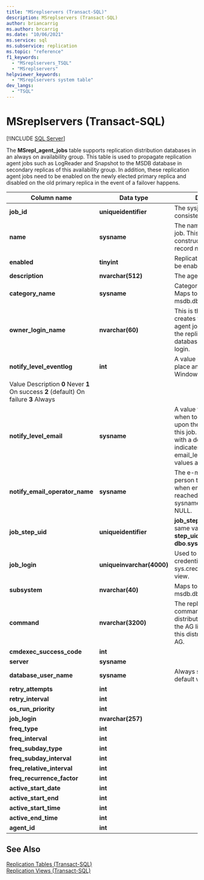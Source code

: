 ```yaml
---
title: "MSreplservers (Transact-SQL)"
description: MSreplservers (Transact-SQL)
author: briancarrig
ms.author: brcarrig
ms.date: "10/06/2021"
ms.service: sql
ms.subservice: replication
ms.topic: "reference"
f1_keywords:
  - "MSreplservers_TSQL"
  - "MSreplservers"
helpviewer_keywords:
  - "MSreplservers system table"
dev_langs:
  - "TSQL"
---
```

# MSreplservers (Transact-SQL)
[!INCLUDE [SQL Server](../../includes/applies-to-version/sqlserver.md)]

  The **MSrepl_agent_jobs** table supports replication distribution databases in an always on availability group. This table is used to propagate replication agent jobs such as LogReader and Snapshot to the MSDB database in secondary replicas of this availability group. In addition, these replication agent jobs need to be enabled on the newly elected primary replica and disabled on the old primary replica in the event of a failover happens.
  
|Column name|Data type|Description|  
|-----------------|---------------|-----------------|  
|**job_id**|**uniqueidentifier**|The sysjob id remains consistent across replicas|  
|**name**|**sysname**|The name of the agent job. This name is used to construct sysproxies record name also.|
|**enabled**|**tinyint**|Replication agent jobs can be enabled or disabled.|
|**description**|**nvarchar(512)**|The agent job description.|
|**category_name**|**sysname**|Category of the agent job. Maps to msdb.dbo.syscategories.|
|**owner_login_name**|**nvarchar(60)**|This is the login that creates the replication agent job. It is typically the replication distribution database linked server login.|
|**notify_level_eventlog**|**int**|A value indicating when to place an entry in the Windows application log.|
Value Description **0** Never **1** On success **2** (default) On failure **3** Always|
|**notify_level_email**|**sysname**|A value that indicates when to send an e-mail upon the completion of this job. email_levelis int, with a default of 0, which indicates never. email_leveluses the same values as eventlog_level.|
|**notify_email_operator_name**|**sysname**|The e-mail name of the person to send e-mail to when email_level is reached. email_name is sysname, with a default of NULL.|
|**job_step_uid**|**uniqueidentifier**|**job_step_uid** contains the same value as column **step_uid** in table **dbo**.**sysjobsteps**|
|**job_login**|**uniqueinvarchar(4000)**|Used to look for existing credential in the sys.credentials catalog view.|
|**subsystem**|**nvarchar(40)**|Maps to msdb.dbo.syssubsystems.|
|**command**|**nvarchar(3200)**|The replication agent command text. The "-distributor" value points to the AG listener URL when this distribution db is in an AG.|
|**cmdexec_success_code**|**int**|
|**server**|**sysname**|
|**database_user_name**|**sysname**|Always set with the default value of NULL.|
|**retry_attempts**|**int**|
|**retry_interval**|**int**|
|**os_run_priority**|**int**|
|**job_login**|**nvarchar(257)**|
|**freq_type**|**int**|
|**freq_interval**|**int**|
|**freq_subday_type**|**int**|
|**freq_subday_interval**|**int**|
|**freq_relative_interval**|**int**|
|**freq_recurrence_factor**|**int**|
|**active_start_date**|**int**|
|**active_start_end**|**int**|
|**active_start_time**|**int**|
|**active_end_time**|**int**|
|**agent_id**|**int**|
  
## See Also  
 [Replication Tables &#40;Transact-SQL&#41;](../../relational-databases/system-tables/replication-tables-transact-sql.md)   
 [Replication Views &#40;Transact-SQL&#41;](../../relational-databases/system-views/replication-views-transact-sql.md)  
  
  
